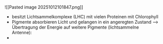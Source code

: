 ![[Pasted image 20251012101847.png]]
- besitzt Lichtsammelkomplexe (LHC) mit vielen Proteinen mit Chlorophyll
- Pigmente absorbieren Licht und gelangen in ein angeregten Zustand --> Übertragung der Energie auf weitere Pigmente (lichtsammelne Antenne):
- 